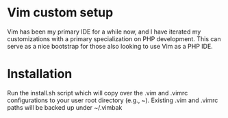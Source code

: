# Vim custom setup
Vim has been my primary IDE for a while now, and I have iterated my customizations with a primary specialization on PHP development. This can serve as a nice bootstrap for those also looking to use Vim as a PHP IDE.

# Installation
Run the install.sh script which will copy over the .vim and .vimrc configurations to your user root directory (e.g., ~). 
Existing .vim and .vimrc paths will be backed up under ~/.vimbak 

